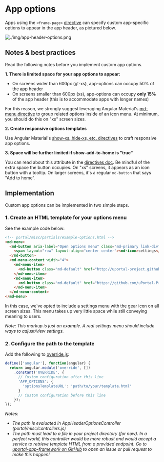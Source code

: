 # App options

Apps using the `<frame-page>` [directive](directives.md) can specify custom app-specific options to appear in the app header, as pictured below.

![./img/app-header-options.png](img/app-header-options.png)

## Notes & best practices

Read the following notes before you implement custom app options.

**1. There is limited space for your app options to appear:**

+ On screens wider than 600px (gt-xs), app-options can occupy 50% of the app header
+ On screens smaller than 600px (xs), app-options can occupy **only 15%** of the app header (this is to accommodate apps with longer names)

For this reason, we strongly suggest leveraging Angular Material's [md-menu directive](https://material.angularjs.org/latest/demo/menu) to group related options inside of an icon menu.
At minimum, you should do this on "xs" screen sizes.

**2. Create responsive options templates**

Use Angular Material's [show-xs, hide-xs, etc. directives](https://material.angularjs.org/latest/layout/options) to craft responsive app options.

**3. Space will be further limited if show-add-to-home is "true"**

You can read about this attribute in the [directives doc](directives.md). Be mindful of the extra space the button occupies. On "xs" screens, it appears as an icon button with a tooltip. On larger screens,
it's a regular `md-button` that says "Add to home".

## Implementation

Custom app options can be implemented in two simple steps.

### 1. Create an HTML template for your options menu

See the example code below:

```html
<!-- portal/misc/partials/example-options.html -->
<md-menu>
  <md-button aria-label="Open options menu" class="md-primary link-div" ng-click="$mdOpenMenu($event)">
    <span layout="row" layout-align="center center"><md-icon>settings</md-icon></span>
  </md-button>
  <md-menu-content width="4">
    <md-menu-item>
      <md-button class="md-default" href="http://uportal-project.github.io/uportal-app-framework/directives.html">See Documentation</md-button>
    </md-menu-item>
    <md-menu-item>
      <md-button class="md-default" href="https://github.com/uPortal-Project/uportal-app-framework"><span><i class="fa fa-github"></i> Checkout Repo</span></md-button>
    </md-menu-item>
  </md-menu-content>
</md-menu>
```

In this case, we've opted to include a settings menu with the gear icon on all screen sizes. This menu takes up very little space while still conveying meaning to users.

*Note: This markup is just an example. A real settings menu should include ways to adjust/view settings.*

### 2. Configure the path to the template

Add the following to [override.js](https://github.com/uPortal-Project/uportal-app-framework/blob/master/components/js/override.js):

```js
define(['angular'], function(angular) {
  return angular.module('override', [])
    .constant('OVERRIDE', {
      // Custom configuration after this line
      'APP_OPTIONS': {
        'optionsTemplateURL': 'path/to/your/template.html'
      }
      // Custom configuration before this line
    });
});
```

*Notes:*

+ *The path is evaluated in AppHeaderOptionsController (portal/misc/controllers.js)*
+ *The path must lead to a file in your project directory (for now). In a perfect world, this controller would be more robust
and would accept a service to retrieve template HTML from a provided endpoint. Go to [uportal-app-framework on GitHub](https://github.com/uPortal-Project/uportal-app-framework) to open
an issue or pull request to make this happen!*
